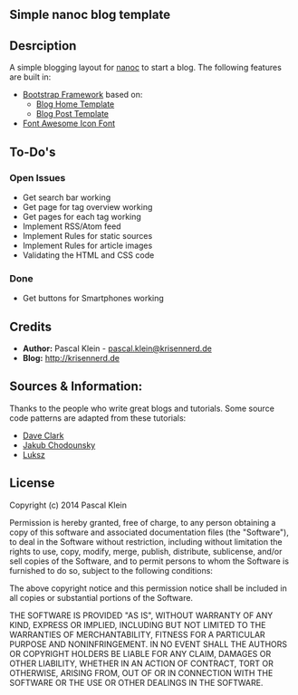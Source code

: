 ## Simple nanoc blog template
## Desrciption

A simple blogging layout for [nanoc](http://nanoc.ws/ ) to start a blog.
The following features are built in:

- [Bootstrap Framework](http://getbootstrap.com/ ) based on:
	- [Blog Home Template](http://startbootstrap.com/blog-home.php ) 
	- [Blog Post Template](http://startbootstrap.com/blog-post.php )
- [Font Awesome Icon Font](http://fortawesome.github.io/Font-Awesome/ )

## To-Do's

### Open Issues
- Get search bar working
- Get page for tag overview working
- Get pages for each tag working
- Implement RSS/Atom feed
- Implement Rules for static sources
- Implement Rules for article images
- Validating the HTML and CSS code

### Done 
- Get buttons for Smartphones working

## Credits

- **Author:** Pascal Klein - pascal.klein@krisennerd.de
- **Blog:** http://krisennerd.de


## Sources & Information:

Thanks to the people who write great blogs and tutorials. Some source code patterns are adapted from these tutorials:
- [Dave Clark](http://clarkdave.net/2012/02/building-a-static-blog-with-nanoc/ )
- [Jakub Chodounsky](http://chodounsky.net/2013/03/28/introduction-to-static-site-generation-with-nanoc/ )
- [Luksz](https://coderwall.com/p/hoqv3q ) 

## License

Copyright (c) 2014 Pascal Klein

Permission is hereby granted, free of charge, to any person obtaining a copy of this software and associated documentation files (the "Software"), to deal in the Software without restriction, including without limitation the rights to use, copy, modify, merge, publish, distribute, sublicense, and/or sell copies of the Software, and to permit persons to whom the Software is
furnished to do so, subject to the following conditions:

The above copyright notice and this permission notice shall be included in all copies or substantial portions of the Software.

THE SOFTWARE IS PROVIDED "AS IS", WITHOUT WARRANTY OF ANY KIND, EXPRESS OR IMPLIED, INCLUDING BUT NOT LIMITED TO THE WARRANTIES OF MERCHANTABILITY, FITNESS FOR A PARTICULAR PURPOSE AND NONINFRINGEMENT. IN NO EVENT SHALL THE
AUTHORS OR COPYRIGHT HOLDERS BE LIABLE FOR ANY CLAIM, DAMAGES OR OTHER LIABILITY, WHETHER IN AN ACTION OF CONTRACT, TORT OR OTHERWISE, ARISING FROM, OUT OF OR IN CONNECTION WITH THE SOFTWARE OR THE USE OR OTHER DEALINGS IN THE SOFTWARE.